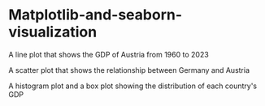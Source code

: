 # Matplotlib-and-seaborn-visualization


A line plot that shows the GDP of Austria from 1960 to 2023


A scatter plot that shows the relationship between Germany and Austria


A histogram plot and a box plot showing the distribution of each country's GDP
